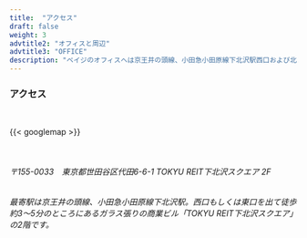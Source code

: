 ```yaml
---
title:  "アクセス"
draft: false
weight: 3
advtitle2: "オフィスと周辺"
advtitle3: "OFFICE"
description: "ベイジのオフィスへは京王井の頭線、小田急小田原線下北沢駅西口および北口から徒歩3分。急行を使うと渋谷から10分以内の好立地です。"
---
```


### **アクセス**
&nbsp;

{{< googlemap  >}}

&nbsp;

###### 〒155-0033　東京都世田谷区代田6-6-1 TOKYU REIT下北沢スクエア 2F
###### 最寄駅は京王井の頭線、小田急小田原線下北沢駅。西口もしくは東口を出て徒歩約3～5分のところにあるガラス張りの商業ビル「TOKYU REIT下北沢スクエア」の2階です。